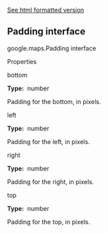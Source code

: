 [See html formatted version](https://huasofoundries.github.io/google-maps-documentation/Padding.html)


Padding interface
-----------------

google.maps.Padding interface

Properties

bottom

**Type:**  number

Padding for the bottom, in pixels.

left

**Type:**  number

Padding for the left, in pixels.

right

**Type:**  number

Padding for the right, in pixels.

top

**Type:**  number

Padding for the top, in pixels.